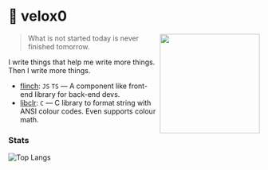 # 🥏 velox0

<img width="200px" src="https://cataas.com/cat" align="right">

> What is not started today is never finished tomorrow.

I write things that help me write more things. Then I write more things.

- [flinch](https://www.github.com/velox0/flinch): `JS` `TS` — A component like front-end library for back-end devs.
- [libclr](https://www.github.com/velox0/libclr): `C` — C library to format string with ANSI colour codes. Even supports colour math.

### Stats

![Top Langs](https://github-readme-stats.vercel.app/api/top-langs/?username=Velox0&layout=compact&theme=radical)
